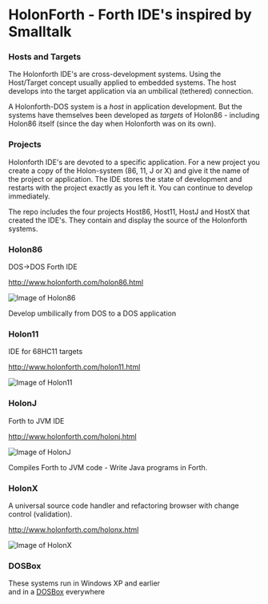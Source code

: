 # HolonForth - Forth IDE's inspired by Smalltalk

### Hosts and Targets
The Holonforth IDE's are cross-development systems. Using the Host/Target concept usually applied to embedded systems. 
The host develops into the target application via an umbilical (tethered) connection. 

A Holonforth-DOS system is a *host* in application development. But the systems have themselves been developed as *targets* of Holon86 - including Holon86 itself (since the day when Holonforth was on its own). 

### Projects
Holonforth IDE's are devoted to a specific application. For a new project you create a copy of the Holon-system (86, 11, J or X) and give it the name of the project or application. The IDE stores the state of development and restarts with the project exactly as you left it. You can continue to develop immediately.

The repo includes the four projects Host86, Host11, HostJ and HostX that created the IDE's. They contain and display the source of the Holonforth systems.


### Holon86 
DOS->DOS Forth IDE

http://www.holonforth.com/holon86.html

![Image of Holon86](https://www.holonforth.com/images/holon86.gif)
  
Develop umbilically from DOS to a DOS application 

### Holon11 
IDE for 68HC11 targets

http://www.holonforth.com/holon11.html 

![Image of Holon11](https://www.holonforth.com/images/holon11.gif) 

### HolonJ
Forth to JVM IDE

http://www.holonforth.com/holonj.html

![Image of HolonJ](https://www.holonforth.com/images/holonj.gif)
  
Compiles Forth to JVM code - Write Java programs in Forth.

### HolonX
A universal source code handler and refactoring browser with change control (validation).

http://www.holonforth.com/holonx.html

![Image of HolonX](https://www.holonforth.com/images/holonx.gif)

### DOSBox

These systems run in Windows XP and earlier  
and in a [DOSBox](https://www.dosbox.com/wiki) everywhere

